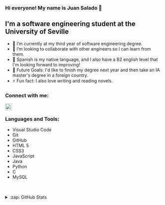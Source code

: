 ### Hi everyone! My name is Juan Salado 👋 



## I'm a software engineering student at the University of Seville

- 🌱 I’m currently at my third year of software engineering degree.
- 👯 I’m looking to collaborate with other engineers so I can learn from them.
- 🔭 Spanish is my native language, and I also have a B2 english level that I'm looking forward to improving!
- 🥅 Future Goals: I'd like to finish my degree next year and then take an IA master's degree in a foreign country.
- ⚡ Fun fact: I also love writing and reading novels.

### Connect with me:

[<img align="left" alt="codeSTACKr | Instagram" width="22px" src="https://cdn.jsdelivr.net/npm/simple-icons@v3/icons/instagram.svg" />][instagram]

<br />

### Languages and Tools:

- Visual Studio Code
- Git
- GitHub
- HTML 5
- CSS3
- JavaScript
- Java
- Python
- C
- MySQL

<br />
<br />





<details>
  <summary>:zap: GitHub Stats</summary>

  <img align="left" alt="juradosalado's GitHub Stats" src="https://github-readme-stats.codestackr.vercel.app/api?username=juradosalado&show_icons=true&hide_border=true" />

</details>

[instagram]: https://www.instagram.com/juradosalado
